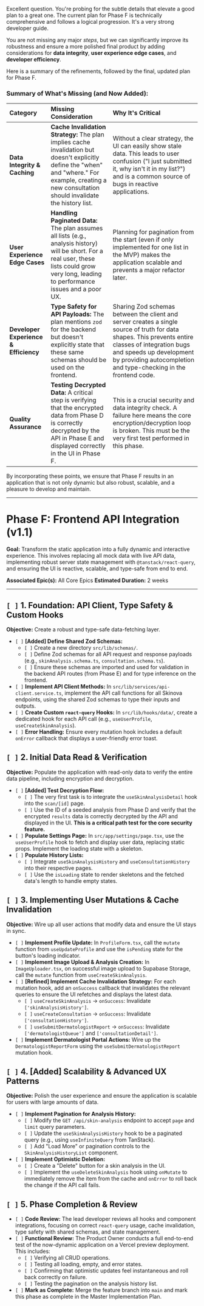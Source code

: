 Excellent question. You're probing for the subtle details that elevate a good plan to a great one. The current plan for Phase F is technically comprehensive and follows a logical progression. It's a very strong developer guide.

You are not missing any major *steps*, but we can significantly improve its robustness and ensure a more polished final product by adding considerations for **data integrity**, **user experience edge cases**, and **developer efficiency**.

Here is a summary of the refinements, followed by the final, updated plan for Phase F.

### **Summary of What's Missing (and Now Added):**

| Category | Missing Consideration | Why It's Critical |
| :--- | :--- | :--- |
| **Data Integrity & Caching** | **Cache Invalidation Strategy:** The plan implies cache invalidation but doesn't explicitly define the "when" and "where." For example, creating a new consultation should invalidate the history list. | Without a clear strategy, the UI can easily show stale data. This leads to user confusion ("I just submitted it, why isn't it in my list?") and is a common source of bugs in reactive applications. |
| **User Experience Edge Cases** | **Handling Paginated Data:** The plan assumes all lists (e.g., analysis history) will be short. For a real user, these lists could grow very long, leading to performance issues and a poor UX. | Planning for pagination from the start (even if only implemented for one list in the MVP) makes the application scalable and prevents a major refactor later. |
| **Developer Experience & Efficiency** | **Type Safety for API Payloads:** The plan mentions `zod` for the backend but doesn't explicitly state that these same schemas should be used on the frontend. | Sharing Zod schemas between the client and server creates a single source of truth for data shapes. This prevents entire classes of integration bugs and speeds up development by providing autocompletion and type-checking in the frontend code. |
| **Quality Assurance** | **Testing Decrypted Data:** A critical step is verifying that the encrypted data from Phase D is correctly decrypted by the API in Phase E and displayed correctly in the UI in Phase F. | This is a crucial security and data integrity check. A failure here means the core encryption/decryption loop is broken. This must be the very first test performed in this phase. |

By incorporating these points, we ensure that Phase F results in an application that is not only dynamic but also robust, scalable, and a pleasure to develop and maintain.

---

# **Phase F: Frontend API Integration (v1.1)**

**Goal:** Transform the static application into a fully dynamic and interactive experience. This involves replacing all mock data with live API data, implementing robust server state management with `@tanstack/react-query`, and ensuring the UI is reactive, scalable, and type-safe from end to end.

**Associated Epic(s):** All Core Epics
**Estimated Duration:** 2 weeks

---

## `[ ]` 1. Foundation: API Client, Type Safety & Custom Hooks

**Objective:** Create a robust and type-safe data-fetching layer.

-   `[ ]` **[Added] Define Shared Zod Schemas:**
    -   `[ ]` Create a new directory `src/lib/schemas/`.
    -   `[ ]` Define Zod schemas for all API request and response payloads (e.g., `skinAnalysis.schema.ts`, `consultation.schema.ts`).
    -   `[ ]` Ensure these schemas are imported and used for validation in the backend API routes (from Phase E) and for type inference on the frontend.
-   `[ ]` **Implement API Client Methods:** In `src/lib/services/api-client.service.ts`, implement the API call functions for all Skinova endpoints, using the shared Zod schemas to type their inputs and outputs.
-   `[ ]` **Create Custom `react-query` Hooks:** In `src/lib/hooks/data/`, create a dedicated hook for each API call (e.g., `useUserProfile`, `useCreateSkinAnalysis`).
-   `[ ]` **Error Handling:** Ensure every mutation hook includes a default `onError` callback that displays a user-friendly error toast.

## `[ ]` 2. Initial Data Read & Verification

**Objective:** Populate the application with read-only data to verify the entire data pipeline, including encryption and decryption.

-   `[ ]` **[Added] Test Decryption Flow:**
    -   `[ ]` The very first task is to integrate the `useSkinAnalysisDetail` hook into the `scan/[id]` page.
    -   `[ ]` Use the ID of a seeded analysis from Phase D and verify that the encrypted `results` data is correctly decrypted by the API and displayed in the UI. **This is a critical path test for the core security feature.**
-   `[ ]` **Populate Settings Page:** In `src/app/settings/page.tsx`, use the `useUserProfile` hook to fetch and display user data, replacing static props. Implement the loading state with a skeleton.
-   `[ ]` **Populate History Lists:**
    -   `[ ]` Integrate `useSkinAnalysisHistory` and `useConsultationHistory` into their respective pages.
    -   `[ ]` Use the `isLoading` state to render skeletons and the fetched data's length to handle empty states.

## `[ ]` 3. Implementing User Mutations & Cache Invalidation

**Objective:** Wire up all user actions that modify data and ensure the UI stays in sync.

-   `[ ]` **Implement Profile Update:** In `ProfileForm.tsx`, call the `mutate` function from `useUpdateProfile` and use the `isPending` state for the button's loading indicator.
-   `[ ]` **Implement Image Upload & Analysis Creation:** In `ImageUploader.tsx`, on successful image upload to Supabase Storage, call the `mutate` function from `useCreateSkinAnalysis`.
-   `[ ]` **[Refined] Implement Cache Invalidation Strategy:** For each mutation hook, add an `onSuccess` callback that invalidates the relevant queries to ensure the UI refetches and displays the latest data.
    -   `[ ]` `useCreateSkinAnalysis` -> `onSuccess`: Invalidate `['skinAnalysisHistory']`.
    -   `[ ]` `useCreateConsultation` -> `onSuccess`: Invalidate `['consultationHistory']`.
    -   `[ ]` `useSubmitDermatologistReport` -> `onSuccess`: Invalidate `['dermatologistQueue']` and `['consultationDetail']`.
-   `[ ]` **Implement Dermatologist Portal Actions:** Wire up the `DermatologistReportForm` using the `useSubmitDermatologistReport` mutation hook.

## `[ ]` 4. [Added] Scalability & Advanced UX Patterns

**Objective:** Polish the user experience and ensure the application is scalable for users with large amounts of data.

-   `[ ]` **Implement Pagination for Analysis History:**
    -   `[ ]` Modify the `GET /api/skin-analysis` endpoint to accept `page` and `limit` query parameters.
    -   `[ ]` Update the `useSkinAnalysisHistory` hook to be a paginated query (e.g., using `useInfiniteQuery` from TanStack).
    -   `[ ]` Add "Load More" or pagination controls to the `SkinAnalysisHistoryList` component.
-   `[ ]` **Implement Optimistic Deletion:**
    -   `[ ]` Create a "Delete" button for a skin analysis in the UI.
    -   `[ ]` Implement the `useDeleteSkinAnalysis` hook using `onMutate` to immediately remove the item from the cache and `onError` to roll back the change if the API call fails.

## `[ ]` 5. Phase Completion & Review

-   `[ ]` **Code Review:** The lead developer reviews all hooks and component integrations, focusing on correct `react-query` usage, cache invalidation, type safety with shared schemas, and state management.
-   `[ ]` **Functional Review:** The Product Owner conducts a full end-to-end test of the now-dynamic application on a Vercel preview deployment. This includes:
    -   `[ ]` Verifying all CRUD operations.
    -   `[ ]` Testing all loading, empty, and error states.
    -   `[ ]` Confirming that optimistic updates feel instantaneous and roll back correctly on failure.
    -   `[ ]` Testing the pagination on the analysis history list.
-   `[ ]` **Mark as Complete:** Merge the feature branch into `main` and mark this phase as complete in the Master Implementation Plan.